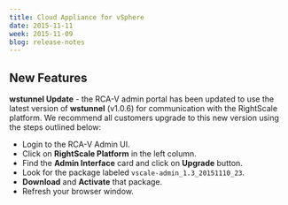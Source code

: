 ```yaml
---
title: Cloud Appliance for vSphere
date: 2015-11-11
week: 2015-11-09
blog: release-notes
---
```


## New Features

**wstunnel Update** - the RCA-V admin portal has been updated to use the latest version of **wstunnel** (v1.0.6) for communication with the RightScale platform. We recommend all customers upgrade to this new version using the steps outlined below:

* Login to the RCA-V Admin UI.
* Click on **RightScale Platform** in the left column.
* Find the **Admin Interface** card and click on **Upgrade** button.
* Look for the package labeled `vscale-admin_1.3_20151110_23`.
* **Download** and **Activate** that package.
* Refresh your browser window.
